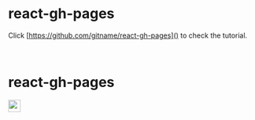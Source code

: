 # react-gh-pages

Click [https://github.com/gitname/react-gh-pages]() to check the tutorial.

<br />

# react-gh-pages

<img src="https://img.shields.io/badge/React-20232A?style=for-the-badge&logo=react&logoColor=61DAFB" height="25">
